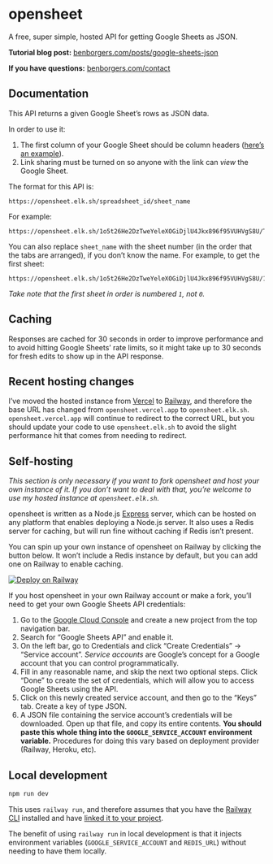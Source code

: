 # opensheet

A free, super simple, hosted API for getting Google Sheets as JSON.

**Tutorial blog post:** [benborgers.com/posts/google-sheets-json](https://benborgers.com/posts/google-sheets-json)

**If you have questions:** [benborgers.com/contact](https://benborgers.com/contact)

## Documentation

This API returns a given Google Sheet’s rows as JSON data.

In order to use it:

1. The first column of your Google Sheet should be column headers ([here’s an example](https://docs.google.com/spreadsheets/d/1o5t26He2DzTweYeleXOGiDjlU4Jkx896f95VUHVgS8U/edit)).
1. Link sharing must be turned on so anyone with the link can _view_ the Google Sheet.

The format for this API is:

```
https://opensheet.elk.sh/spreadsheet_id/sheet_name
```

For example:

```
https://opensheet.elk.sh/1o5t26He2DzTweYeleXOGiDjlU4Jkx896f95VUHVgS8U/Test+Sheet
```

You can also replace `sheet_name` with the sheet number (in the order that the tabs are arranged), if you don’t know the name. For example, to get the first sheet:

```
https://opensheet.elk.sh/1o5t26He2DzTweYeleXOGiDjlU4Jkx896f95VUHVgS8U/1
```

_Take note that the first sheet in order is numbered `1`, not `0`._

## Caching

Responses are cached for 30 seconds in order to improve performance and to avoid hitting Google Sheets’ rate limits, so it might take up to 30 seconds for fresh edits to show up in the API response.

## Recent hosting changes

I’ve moved the hosted instance from [Vercel](https://vercel.com) to [Railway](https://railway.app), and therefore the base URL has changed from `opensheet.vercel.app` to `opensheet.elk.sh`. `opensheet.vercel.app` will continue to redirect to the correct URL, but you should update your code to use `opensheet.elk.sh` to avoid the slight performance hit that comes from needing to redirect.

## Self-hosting

_This section is only necessary if you want to fork opensheet and host your own instance of it. If you don’t want to deal with that, you’re welcome to use my hosted instance at `opensheet.elk.sh`._

opensheet is written as a Node.js [Express](https://expressjs.com) server, which can be hosted on any platform that enables deploying a Node.js server. It also uses a Redis server for caching, but will run fine without caching if Redis isn’t present.

You can spin up your own instance of opensheet on Railway by clicking the button below. It won’t include a Redis instance by default, but you can add one on Railway to enable caching. 

[![Deploy on Railway](https://railway.app/button.svg)](https://railway.app/new/template?template=https%3A%2F%2Fgithub.com%2Fbenborgers%2Fopensheet&referralCode=ben)

If you host opensheet in your own Railway account or make a fork, you’ll need to get your own Google Sheets API credentials:

1. Go to the [Google Cloud Console](https://console.cloud.google.com) and create a new project from the top navigation bar.
2. Search for “Google Sheets API” and enable it.
3. On the left bar, go to Credentials and click “Create Credentials” → “Service account”. _Service accounts_ are Google’s concept for a Google account that you can control programmatically.
4. Fill in any reasonable name, and skip the next two optional steps. Click “Done” to create the set of credentials, which will allow you to access Google Sheets using the API.
5. Click on this newly created service account, and then go to the “Keys” tab. Create a key of type JSON.
6. A JSON file containing the service account’s credentials will be downloaded. Open up that file, and copy its entire contents. **You should paste this whole thing into the `GOOGLE_SERVICE_ACCOUNT` environment variable.** Procedures for doing this vary based on deployment provider (Railway, Heroku, etc).

## Local development

```sh
npm run dev
```

This uses `railway run`, and therefore assumes that you have the [Railway CLI](https://docs.railway.app/develop/cli) installed and have [linked it to your project](https://docs.railway.app/develop/cli#link-to-a-project).

The benefit of using `railway run` in local development is that it injects environment variables (`GOOGLE_SERVICE_ACCOUNT` and `REDIS_URL`) without needing to have them locally.
